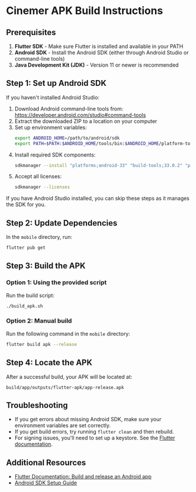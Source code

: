 # Cinemer APK Build Instructions

## Prerequisites

1. **Flutter SDK** - Make sure Flutter is installed and available in your PATH
2. **Android SDK** - Install the Android SDK (either through Android Studio or command-line tools)
3. **Java Development Kit (JDK)** - Version 11 or newer is recommended

## Step 1: Set up Android SDK

If you haven't installed Android Studio:

1. Download Android command-line tools from: https://developer.android.com/studio#command-tools
2. Extract the downloaded ZIP to a location on your computer
3. Set up environment variables:
   ```bash
   export ANDROID_HOME=/path/to/android/sdk
   export PATH=$PATH:$ANDROID_HOME/tools/bin:$ANDROID_HOME/platform-tools
   ```
4. Install required SDK components:
   ```bash
   sdkmanager --install "platforms;android-33" "build-tools;33.0.2" "platform-tools"
   ```
5. Accept all licenses:
   ```bash
   sdkmanager --licenses
   ```

If you have Android Studio installed, you can skip these steps as it manages the SDK for you.

## Step 2: Update Dependencies

In the `mobile` directory, run:
```bash
flutter pub get
```

## Step 3: Build the APK

### Option 1: Using the provided script

Run the build script:
```bash
./build_apk.sh
```

### Option 2: Manual build

Run the following command in the `mobile` directory:
```bash
flutter build apk --release
```

## Step 4: Locate the APK

After a successful build, your APK will be located at:
```
build/app/outputs/flutter-apk/app-release.apk
```

## Troubleshooting

- If you get errors about missing Android SDK, make sure your environment variables are set correctly.
- If you get build errors, try running `flutter clean` and then rebuild.
- For signing issues, you'll need to set up a keystore. See the [Flutter documentation](https://docs.flutter.dev/deployment/android#signing-the-app).

## Additional Resources

- [Flutter Documentation: Build and release an Android app](https://docs.flutter.dev/deployment/android)
- [Android SDK Setup Guide](https://developer.android.com/studio)
